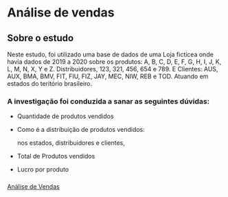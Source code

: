# Análise de vendas

## Sobre o estudo
Neste estudo, foi utilizado uma base de dados de uma Loja fictícea onde havia dados de 2019 a 2020 sobre os produtos: A, B, C, D, E, F, G, H, I, J, K, L, M, N, X, Y e Z. Distribuidores, 123, 321, 456, 654 e 789. E Clientes: AUS, AUX, BMA, BMV, FIT, FIU, FIZ, JAY, MEC, NIW, REB e TOD. 
Atuando em estados do teritório brasileiro.

### A investigação foi conduzida a sanar as seguintes dúvidas:

* Quantidade de produtos vendidos
* Como é a distribuição de produtos vendidos:

  nos estados, 
  distribuidores e
  clientes,
* Total de Produtos vendidos
* Lucro por produto
###




[Análise de Vendas](https://app.powerbi.com/view?r=eyJrIjoiOGM3N2JiNmMtYTM0ZC00NjhmLWE3NTEtYWFlMmU0NDhkMTljIiwidCI6ImQ2ZDJkY2ZmLWRkMDItNDljNS1iNDM4LTJiMTZjMTlmMTc1YiJ9)

